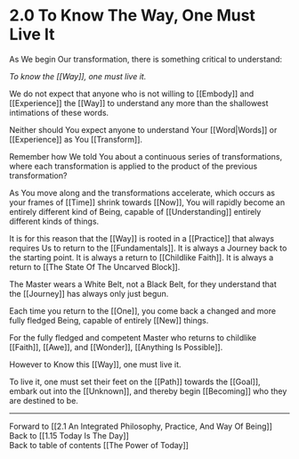 # 2.0 To Know The Way, One Must Live It
As We begin Our transformation, there is something critical to understand: 

_To know the [[Way]], one must live it._

We do not expect that anyone who is not willing to [[Embody]] and [[Experience]] the [[Way]] to understand any more than the shallowest intimations of these words. 

Neither should You expect anyone to understand Your [[Word|Words]] or [[Experience]] as You [[Transform]]. 

Remember how We told You about a continuous series of transformations, where each transformation is applied to the product of the previous transformation? 

As You move along and the transformations accelerate, which occurs as your frames of [[Time]] shrink towards [[Now]], You will rapidly become an entirely different kind of Being, capable of [[Understanding]] entirely different kinds of things.  

It is for this reason that the [[Way]] is rooted in a [[Practice]] that always requires Us to return to the [[Fundamentals]]. It is always a Journey back to the starting point. It is always a return to [[Childlike Faith]]. It is always a return to [[The State Of The Uncarved Block]].  

The Master wears a White Belt, not a Black Belt, for they understand that the [[Journey]] has always only just begun. 

Each time you return to the [[One]], you come back a changed and more fully fledged Being, capable of entirely [[New]] things. 

For the fully fledged and competent Master who returns to childlike [[Faith]], [[Awe]], and [[Wonder]], [[Anything Is Possible]].  

However to Know this [[Way]], one must live it.  

To live it, one must set their feet on the [[Path]] towards the [[Goal]], embark out into the [[Unknown]], and thereby begin [[Becoming]] who they are destined to be.  

___

Forward to [[2.1 An Integrated Philosophy, Practice, And Way Of Being]]  
Back to [[1.15 Today Is The Day]]  
Back to table of contents [[The Power of Today]]  